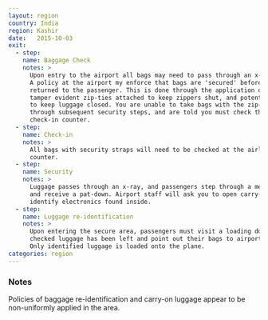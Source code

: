 ```yaml
---
layout: region
country: India
region: Kashir
date:   2015-10-03
exit:
  - step:
    name: Baggage Check
    notes: >
      Upon entry to the airport all bags may need to pass through an x-ray.
      A policy at the airport my enforce that bags are 'secured' before being
      returned to the passenger. This is done through the application of
      tamper evident zip-ties attached to keep zippers shut, and potentially straps added
      to keep luggage closed. You are unable to take bags with the zip-ties or straps
      through subsequent security steps, and are told you must check them at the
      check-in counter.
  - step:
    name: Check-in
    notes: >
      All bags with security straps will need to be checked at the airline
      counter.
  - step:
    name: Security
    notes: >
      Luggage passes through an x-ray, and passengers step through a metal detector
      and receive a pat-down. Airport staff will ask you to open carry-on bags and
      identify electronics found inside.
  - step:
    name: Luggage re-identification
    notes: >
      Upon entering the secure area, passengers must visit a loading dock where
      checked luggage has been left and point out their bags to airport staff.
      Only identified luggage is loaded onto the plane.
categories: region
---
```

<h3>Notes</h3>
Policies of baggage re-identification and carry-on luggage appear to be
non-uniformly applied in the area.
